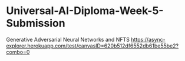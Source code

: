 # Universal-AI-Diploma-Week-5-Submission
Generative Adversarial Neural Networks and NFTS
https://async-explorer.herokuapp.com/test/canvasID=620b512df6552db61be55be2?combo=0
